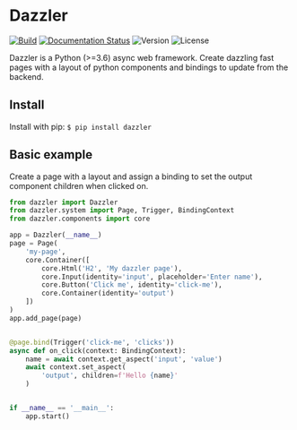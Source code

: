 # Dazzler

[![Build](https://img.shields.io/circleci/build/github/T4rk1n/dazzler/master)](https://circleci.com/gh/T4rk1n/dazzler)
[![Documentation Status](https://readthedocs.org/projects/dazzler/badge/?version=latest)](https://dazzler.readthedocs.io/en/latest/?badge=latest)
![Version](https://img.shields.io/pypi/v/dazzler)
![License](https://img.shields.io/pypi/l/dazzler)

Dazzler is a Python (>=3.6) async web framework. 
Create dazzling fast pages with a layout of python components and bindings to update from the backend.

## Install 

Install with pip: `$ pip install dazzler `

## Basic example

Create a page with a layout and assign a binding to set the output component
children when clicked on.

```python
from dazzler import Dazzler
from dazzler.system import Page, Trigger, BindingContext
from dazzler.components import core

app = Dazzler(__name__)
page = Page(
    'my-page',
    core.Container([
        core.Html('H2', 'My dazzler page'),
        core.Input(identity='input', placeholder='Enter name'),
        core.Button('Click me', identity='click-me'),
        core.Container(identity='output')
    ])
)
app.add_page(page)


@page.bind(Trigger('click-me', 'clicks'))
async def on_click(context: BindingContext):
    name = await context.get_aspect('input', 'value')
    await context.set_aspect(
        'output', children=f'Hello {name}'
    )


if __name__ == '__main__':
    app.start()
```
